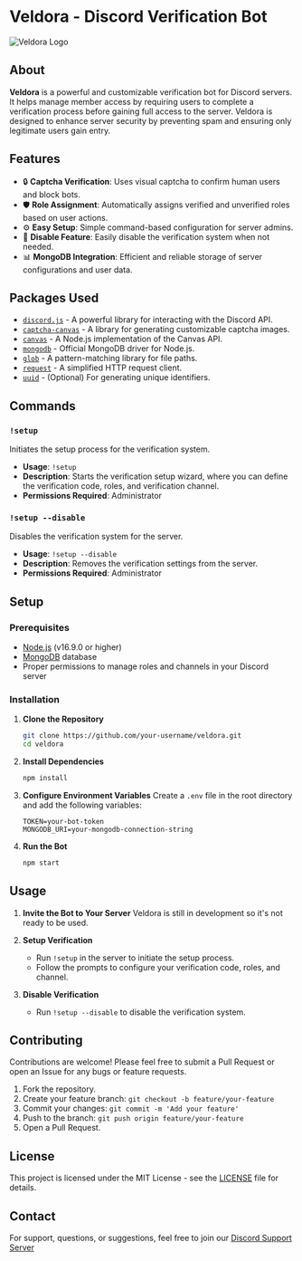 # Veldora - Discord Verification Bot

![Veldora Logo](https://i.ibb.co/vvsYRgQ/Untitled-design-5.png)

## About

**Veldora** is a powerful and customizable verification bot for Discord servers. It helps manage member access by requiring users to complete a verification process before gaining full access to the server. Veldora is designed to enhance server security by preventing spam and ensuring only legitimate users gain entry.

## Features

- 🔒 **Captcha Verification**: Uses visual captcha to confirm human users and block bots.
- 🛡️ **Role Assignment**: Automatically assigns verified and unverified roles based on user actions.
- ⚙️ **Easy Setup**: Simple command-based configuration for server admins.
- 🚫 **Disable Feature**: Easily disable the verification system when not needed.
- 📊 **MongoDB Integration**: Efficient and reliable storage of server configurations and user data.

## Packages Used

- [`discord.js`](https://www.npmjs.com/package/discord.js) - A powerful library for interacting with the Discord API.
- [`captcha-canvas`](https://www.npmjs.com/package/captcha-canvas) - A library for generating customizable captcha images.
- [`canvas`](https://www.npmjs.com/package/canvas) - A Node.js implementation of the Canvas API.
- [`mongodb`](https://www.npmjs.com/package/mongodb) - Official MongoDB driver for Node.js.
- [`glob`](https://www.npmjs.com/package/glob) - A pattern-matching library for file paths.
- [`request`](https://www.npmjs.com/package/request) - A simplified HTTP request client.
- [`uuid`](https://www.npmjs.com/package/uuid) - (Optional) For generating unique identifiers.

## Commands

### `!setup`
Initiates the setup process for the verification system.

- **Usage**: `!setup`
- **Description**: Starts the verification setup wizard, where you can define the verification code, roles, and verification channel.
- **Permissions Required**: Administrator

### `!setup --disable`
Disables the verification system for the server.

- **Usage**: `!setup --disable`
- **Description**: Removes the verification settings from the server.
- **Permissions Required**: Administrator

## Setup

### Prerequisites

- [Node.js](https://nodejs.org/) (v16.9.0 or higher)
- [MongoDB](https://www.mongodb.com/) database
- Proper permissions to manage roles and channels in your Discord server

### Installation

1. **Clone the Repository**
   ```bash
   git clone https://github.com/your-username/veldora.git
   cd veldora
   ```

2. **Install Dependencies**
   ```bash
   npm install
   ```

3. **Configure Environment Variables**
   Create a `.env` file in the root directory and add the following variables:
   ```env
   TOKEN=your-bot-token
   MONGODB_URI=your-mongodb-connection-string
   ```

4. **Run the Bot**
   ```bash
   npm start
   ```

## Usage

1. **Invite the Bot to Your Server**
   Veldora is still in development so it's not ready to be used.

2. **Setup Verification**
   - Run `!setup` in the server to initiate the setup process.
   - Follow the prompts to configure your verification code, roles, and channel.

3. **Disable Verification**
   - Run `!setup --disable` to disable the verification system.

## Contributing

Contributions are welcome! Please feel free to submit a Pull Request or open an Issue for any bugs or feature requests.

1. Fork the repository.
2. Create your feature branch: `git checkout -b feature/your-feature`
3. Commit your changes: `git commit -m 'Add your feature'`
4. Push to the branch: `git push origin feature/your-feature`
5. Open a Pull Request.

## License

This project is licensed under the MIT License - see the [LICENSE](LICENSE) file for details.

## Contact

For support, questions, or suggestions, feel free to join our [Discord Support Server](https://discord.gg/ABUaV7gkju)
